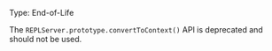
Type: End-of-Life

The `REPLServer.prototype.convertToContext()` API is deprecated and should
not be used.

<a id="DEP0025"></a>
